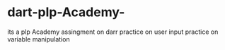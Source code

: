 # dart-plp-Academy-
its a plp Academy assingment on darr
practice on user input 
practice  on variable manipulation 
